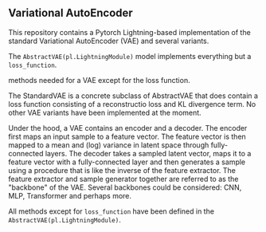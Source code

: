 ## Variational AutoEncoder

This repository contains a Pytorch Lightning-based implementation of the standard Variational AutoEncoder (VAE) 
and several variants. 

The `AbstractVAE(pl.LightningModule)` model implements everything but a `loss_function`. 

 methods needed for a VAE except for the loss function. 

The StandardVAE is a concrete subclass of AbstractVAE that does contain a loss
function consisting of a reconstructio loss and KL divergence term. No other VAE 
variants have been implemented at the moment.

Under the hood, a VAE contains an encoder and a decoder. The encoder first maps
an input sample to a feature vector. The feature vector is then mapped to a 
mean and (log) variance in latent space through fully-connected layers.
The decoder takes a sampled latent vector, maps it to a feature vector with a
fully-connected layer and then generates a sample using a procedure that is 
like the inverse of the feature extractor. The feature extractor and sample generator
together are referred to as the "backbone" of the VAE. Several backbones could be considered: 
CNN, MLP, Transformer and perhaps more.

All methods except for `loss_function` have been defined in the `AbstractVAE(pl.LightningModule)`.